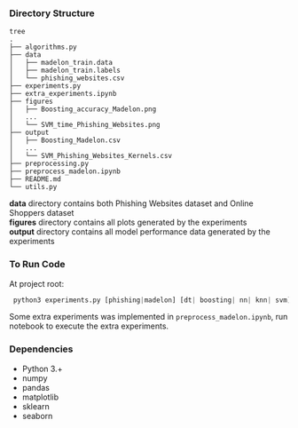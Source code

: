 ### Directory Structure
```
tree
.
├── algorithms.py
├── data
│   ├── madelon_train.data
│   ├── madelon_train.labels
│   └── phishing_websites.csv
├── experiments.py
├── extra_experiments.ipynb
├── figures
│   ├── Boosting_accuracy_Madelon.png
│   ...
│   └── SVM_time_Phishing_Websites.png
├── output
│   ├── Boosting_Madelon.csv
│   ...
│   └── SVM_Phishing_Websites_Kernels.csv
├── preprocessing.py
├── preprocess_madelon.ipynb
├── README.md
└── utils.py
```
**data** directory contains both Phishing Websites dataset and Online Shoppers dataset  
**figures** directory contains all plots generated by the experiments  
**output** directory contains all model performance data generated by the experiments    

### To Run Code ###
At project root:  
```python
 python3 experiments.py [phishing|madelon] [dt| boosting| nn| knn| svm]
```

Some extra experiments was implemented in `preprocess_madelon.ipynb`, run notebook to execute the extra experiments.

### Dependencies 
- Python 3.+
- numpy
- pandas
- matplotlib
- sklearn
- seaborn

  
